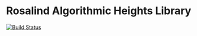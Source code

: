 # Rosalind Algorithmic Heights Library
[![Build Status](https://travis-ci.org/eleidan/rosalind-algo-rs.svg)](https://travis-ci.org/eleidan/rosalind-algo-rs)
